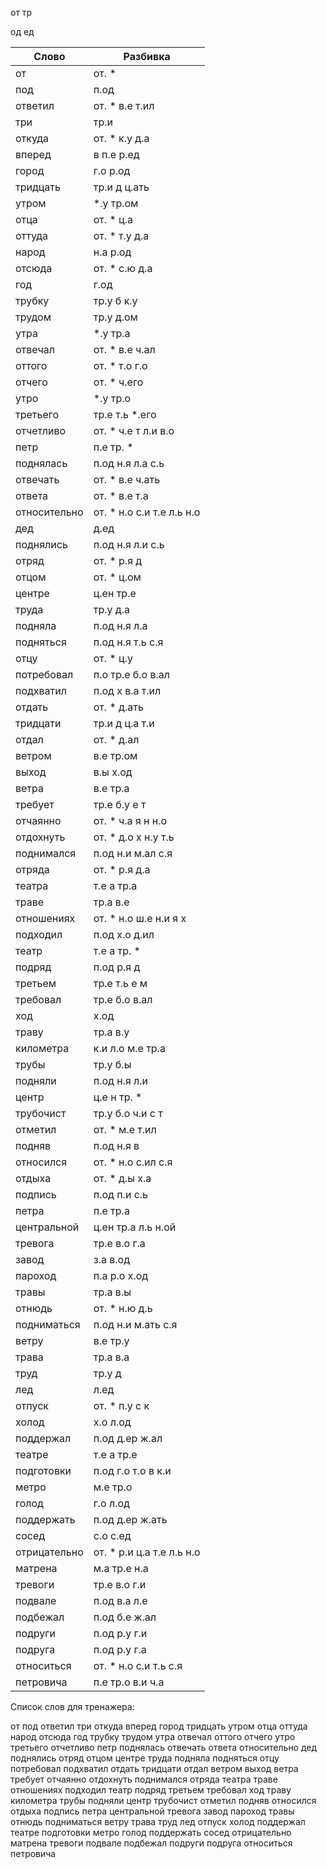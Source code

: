 
от
тр

од
ед

| Слово | Разбивка |
| --- | --- |
| от | от. \* | 
| под | п.од | 
| ответил | от. \* в.е т.ил | 
| три | тр.и | 
| откуда | от. \* к.у д.а | 
| вперед | в п.е р.ед | 
| город | г.о р.од | 
| тридцать | тр.и д ц.ать | 
| утром |  \*.у тр.ом | 
| отца | от. \* ц.а | 
| оттуда | от. \* т.у д.а | 
| народ | н.а р.од | 
| отсюда | от. \* с.ю д.а | 
| год | г.од | 
| трубку | тр.у б к.у | 
| трудом | тр.у д.ом | 
| утра |  \*.у тр.а | 
| отвечал | от. \* в.е ч.ал | 
| оттого | от. \* т.о г.о | 
| отчего | от. \* ч.его | 
| утро |  \*.у тр.о | 
| третьего | тр.е т.ь  \*.его | 
| отчетливо | от. \* ч.е т л.и в.о | 
| петр | п.е тр. \* | 
| поднялась | п.од н.я л.а с.ь | 
| отвечать | от. \* в.е ч.ать | 
| ответа | от. \* в.е т.а | 
| относительно | от. \* н.о с.и т.е л.ь н.о | 
| дед | д.ед | 
| поднялись | п.од н.я л.и с.ь | 
| отряд | от. \* р.я д | 
| отцом | от. \* ц.ом | 
| центре | ц.ен тр.е | 
| труда | тр.у д.а | 
| подняла | п.од н.я л.а | 
| подняться | п.од н.я т.ь с.я | 
| отцу | от. \* ц.у | 
| потребовал | п.о тр.е б.о в.ал | 
| подхватил | п.од х в.а т.ил | 
| отдать | от. \* д.ать | 
| тридцати | тр.и д ц.а т.и | 
| отдал | от. \* д.ал | 
| ветром | в.е тр.ом | 
| выход | в.ы х.од | 
| ветра | в.е тр.а | 
| требует | тр.е б.у е т | 
| отчаянно | от. \* ч.а я н н.о | 
| отдохнуть | от. \* д.о х н.у т.ь | 
| поднимался | п.од н.и м.ал с.я | 
| отряда | от. \* р.я д.а | 
| театра | т.е а тр.а | 
| траве | тр.а в.е | 
| отношениях | от. \* н.о ш.е н.и я х | 
| подходил | п.од х.о д.ил | 
| театр | т.е а тр. \* | 
| подряд | п.од р.я д | 
| третьем | тр.е т.ь е м | 
| требовал | тр.е б.о в.ал | 
| ход | х.од | 
| траву | тр.а в.у | 
| километра | к.и л.о м.е тр.а | 
| трубы | тр.у б.ы | 
| подняли | п.од н.я л.и | 
| центр | ц.е н тр. \* | 
| трубочист | тр.у б.о ч.и с т | 
| отметил | от. \* м.е т.ил | 
| подняв | п.од н.я в | 
| относился | от. \* н.о с.ил с.я | 
| отдыха | от. \* д.ы х.а | 
| подпись | п.од п.и с.ь | 
| петра | п.е тр.а | 
| центральной | ц.ен тр.а л.ь н.ой | 
| тревога | тр.е в.о г.а | 
| завод | з.а в.од | 
| пароход | п.а р.о х.од | 
| травы | тр.а в.ы | 
| отнюдь | от. \* н.ю д.ь | 
| подниматься | п.од н.и м.ать с.я | 
| ветру | в.е тр.у | 
| трава | тр.а в.а | 
| труд | тр.у д | 
| лед | л.ед | 
| отпуск | от. \* п.у с к | 
| холод | х.о л.од | 
| поддержал | п.од д.ер ж.ал | 
| театре | т.е а тр.е | 
| подготовки | п.од г.о т.о в к.и | 
| метро | м.е тр.о | 
| голод | г.о л.од | 
| поддержать | п.од д.ер ж.ать | 
| сосед | с.о с.ед | 
| отрицательно | от. \* р.и ц.а т.е л.ь н.о | 
| матрена | м.а тр.е н.а | 
| тревоги | тр.е в.о г.и | 
| подвале | п.од в.а л.е | 
| подбежал | п.од б.е ж.ал | 
| подруги | п.од р.у г.и | 
| подруга | п.од р.у г.а | 
| относиться | от. \* н.о с.и т.ь с.я | 
| петровича | п.е тр.о в.и ч.а | 

Список слов для тренажера:

от под ответил три откуда вперед город тридцать утром отца оттуда народ отсюда год трубку трудом утра отвечал оттого отчего утро третьего отчетливо петр поднялась отвечать ответа относительно дед поднялись отряд отцом центре труда подняла подняться отцу потребовал подхватил отдать тридцати отдал ветром выход ветра требует отчаянно отдохнуть поднимался отряда театра траве отношениях подходил театр подряд третьем требовал ход траву километра трубы подняли центр трубочист отметил подняв относился отдыха подпись петра центральной тревога завод пароход травы отнюдь подниматься ветру трава труд лед отпуск холод поддержал театре подготовки метро голод поддержать сосед отрицательно матрена тревоги подвале подбежал подруги подруга относиться петровича
